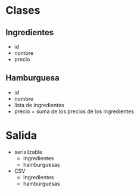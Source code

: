 # Clases

## Ingredientes
- id
- nombre
- precio

## Hamburguesa
- id
- nombre
- lista de ingredientes
- precio = suma de los precios de los ingredientes

# Salida
- serializable
    - ingredientes
    - hamburguesas
- CSV
    - ingredientes
    - hamburguesas